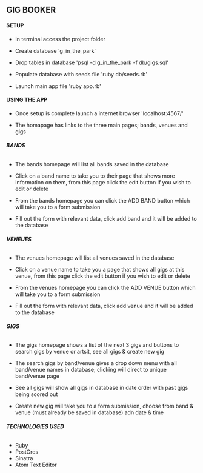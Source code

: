 ## __GIG BOOKER__


#### __SETUP__

* In terminal access the project folder

* Create database 'g_in_the_park'

* Drop tables in database 'psql -d g_in_the_park -f db/gigs.sql'

* Populate database with seeds file 'ruby db/seeds.rb'

* Launch main app file 'ruby app.rb'

#### __USING THE APP__

* Once setup is complete launch a internet browser 'localhost:4567/'

* The homapage has links to the three main pages; bands, venues and gigs

###### __BANDS__

* The bands homepage will list all bands saved in the database

* Click on a band name to take you to their page that shows more information on them, from this page click the edit button if you wish to edit or delete

* From the bands homepage you can click the ADD BAND button which will take you to a form submission

* Fill out the form with relevant data, click add band and it will be added to the database

###### __VENEUES__

* The venues homepage will list all venues saved in the database

* Click on a venue name to take you a page that shows all gigs at this venue, from this page click the edit button if you wish to edit or delete

* From the venues homepage you can click the ADD VENUE button which will take you to a form submission

* Fill out the form with relevant data, click add venue and it will be added to the database

###### __GIGS__

* The gigs homepage shows a list of the next 3 gigs and buttons to search gigs by venue or artsit, see all gigs & create new gig

* The search gigs by band/venue gives a drop down menu with all band/venue names in database; clicking will direct to unique band/venue page

* See all gigs will show all gigs in database in date order with past gigs being scored out

* Create new gig will take you to a form submission, choose from band & venue (must already be saved in database) adn date & time

###### __TECHNOLOGIES USED__

* Ruby
* PostGres
* Sinatra
* Atom Text Editor

